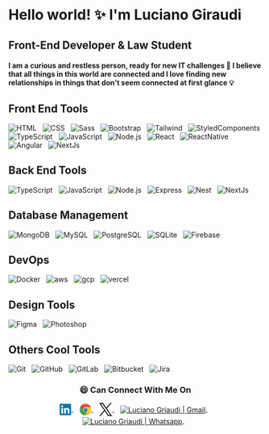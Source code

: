 # Hello world! ✨ I'm Luciano Giraudi

## Front-End Developer & Law Student

#### I am a curious and restless person, ready for new IT challenges 🚀 I believe that all things in this world are connected and I love finding new relationships in things that don't seem connected at first glance 💡

## Front End Tools

![HTML](https://img.shields.io/badge/-HTML-05122A?style=for-the-badge&logoWidth=30&color=red&labelColor=black&logo=HTML5&logoColor=red)
&nbsp;
![CSS](https://img.shields.io/badge/-CSS-05122A?style=for-the-badge&logoWidth=30&color=blue&labelColor=black&logo=CSS3&logoColor=blue)
&nbsp;
![Sass](https://img.shields.io/badge/-Sass-05122A?style=for-the-badge&logoWidth=30&color=C66494&labelColor=black&logo=sass)
&nbsp;
![Bootstrap](https://img.shields.io/badge/-Bootstrap-05122A?style=for-the-badge&logoWidth=30&color=563D7C&labelColor=black&logo=bootstrap&logoColor=563D7C)
&nbsp;
![Tailwind](https://img.shields.io/badge/-Tailwind-05122A?style=for-the-badge&logoWidth=30&color=38B2AC&labelColor=black&logo=tailwind-css&logoColor=38B2AC)
&nbsp;
![StyledComponents](https://img.shields.io/badge/-Styled%20Components-05122A?style=for-the-badge&logoWidth=30&color=DB7093&labelColor=black&logo=styled-components&logoColor=DB7093)
![TypeScript](https://img.shields.io/badge/-TypeScript-05122A?style=for-the-badge&logoWidth=30&color=blue&labelColor=black&logo=typescript)
&nbsp;
![JavaScript](https://img.shields.io/badge/-JavaScript-05122A?style=for-the-badge&logoWidth=30&color=yellow&labelColor=black&logo=javascript)
&nbsp;
![Node.js](https://img.shields.io/badge/-Node.js-05122A?style=for-the-badge&logoWidth=30&color=gre&labelColor=black&logo=node.js)
&nbsp;
![React](https://img.shields.io/badge/-React-05122A?style=for-the-badge&logoWidth=30&color=blue&labelColor=black&logo=React)
&nbsp;
![ReactNative](https://img.shields.io/badge/-React%20Native-05122A?style=for-the-badge&logoWidth=30&color=blue&labelColor=black&logo=React)
&nbsp;
![Angular](https://img.shields.io/badge/-Angular-05122A?style=for-the-badge&logoWidth=30&color=DD0031&labelColor=black&logo=Angular&logoColor=DD0031)
&nbsp;
![NextJs](https://img.shields.io/badge/-Next.js-05122A?style=for-the-badge&logoWidth=30&color=grey&labelColor=black&logo=next.js&logoColor=FFFFFF)

## Back End Tools

![TypeScript](https://img.shields.io/badge/-TypeScript-05122A?style=for-the-badge&logoWidth=30&color=blue&labelColor=black&logo=typescript)
&nbsp;
![JavaScript](https://img.shields.io/badge/-JavaScript-05122A?style=for-the-badge&logoWidth=30&color=yellow&labelColor=black&logo=javascript)
&nbsp;
![Node.js](https://img.shields.io/badge/-Node.js-05122A?style=for-the-badge&logoWidth=30&color=bue&labelColor=black&logo=node.js)
&nbsp;
![Express](https://img.shields.io/badge/-Express-05122A?style=for-the-badge&logoWidth=30&color=grey&labelColor=black&logo=express)
&nbsp;
![Nest](https://img.shields.io/badge/-NestJs-05122A?style=for-the-badge&logoWidth=30&color=E0244D&labelColor=black&logo=nestjs&logoColor=E0244D)
&nbsp;
![NextJs](https://img.shields.io/badge/-Next.js-05122A?style=for-the-badge&logoWidth=30&color=grey&labelColor=black&logo=next.js&logoColor=FFFFFF)

## Database Management

![MongoDB](https://img.shields.io/badge/-MongoDB-05122A?style=for-the-badge&logoWidth=30&color=green&labelColor=black&logo=mongodb)
&nbsp;
![MySQL](https://img.shields.io/badge/-MySQL-05122A?style=for-the-badge&logoWidth=30&color=blue&labelColor=black&logo=mysql)
&nbsp;
![PostgreSQL](https://img.shields.io/badge/-PostgreSQL-05122A?style=for-the-badge&logoWidth=30&color=blue&labelColor=black&logo=postgresql)
&nbsp;
![SQLite](https://img.shields.io/badge/-SQLite-05122A?style=for-the-badge&logoWidth=30&color=blue&labelColor=black&logo=sqlite)
&nbsp;
![Firebase](https://img.shields.io/badge/-Firebase-05122A?style=for-the-badge&logoWidth=30&color=yellow&labelColor=black&logo=firebase)
&nbsp;

## DevOps

![Docker](https://img.shields.io/badge/-Docker-05122A?style=for-the-badge&logoWidth=30&color=blue&labelColor=black&logo=docker)
&nbsp;
![aws](https://img.shields.io/badge/-AWS-05122A?style=for-the-badge&logoWidth=30&color=grey&labelColor=black&logo=amazon-aws)
&nbsp;
![gcp](https://img.shields.io/badge/-GCP-05122A?style=for-the-badge&logoWidth=30&color=blue&labelColor=black&logo=google-cloud)
&nbsp;
![vercel](https://img.shields.io/badge/-Vercel-05122A?style=for-the-badge&logoWidth=30&color=grey&labelColor=black&logo=vercel)
&nbsp;

## Design Tools

![Figma](https://img.shields.io/badge/-Figma-05122A?style=for-the-badge&logoWidth=30&color=red&labelColor=black&logo=figma)
&nbsp;
![Photoshop](https://img.shields.io/badge/-Photoshop-05122A?style=for-the-badge&logoWidth=30&color=blue&labelColor=black&logo=adobe-photoshop)
&nbsp;

## Others Cool Tools

![Git](https://img.shields.io/badge/-Git-05122A?style=for-the-badge&logoWidth=30&color=red&labelColor=black&logo=git)
&nbsp;
![GitHub](https://img.shields.io/badge/-GitHub-05122A?style=for-the-badge&logoWidth=30&color=grey&labelColor=black&logo=github)
&nbsp;
![GitLab](https://img.shields.io/badge/-GitLab-05122A?style=for-the-badge&logoWidth=30&color=red&labelColor=black&logo=gitlab)
&nbsp;
![Bitbucket](https://img.shields.io/badge/-Bitbucket-05122A?style=for-the-badge&logoWidth=30&color=blue&labelColor=black&logo=bitbucket&logoColor=blue)
&nbsp;
![Jira](https://img.shields.io/badge/-Jira-05122A?style=for-the-badge&logoWidth=30&color=blue&labelColor=black&logo=jira&logoColor=blue)
&nbsp;

  <div align="center">
  <h3><b>😄 Can Connect With Me On</b></h3>
  </div>
<p align="center">
<a href="https://www.linkedin.com/in/lucianogiraudi/"  target="_blank"
                    rel="noreferrer">
  <img align="center" alt="Luciano Giraudi | Linkedin" width="24px" src="https://raw.githubusercontent.com/devicons/devicon/1119b9f84c0290e0f0b38982099a2bd027a48bf1/icons/linkedin/linkedin-original.svg" />
</a> &nbsp;&nbsp;
  <a href="https://lucianogiraudi.com"  target="_blank"
                    rel="noreferrer">
    <img align="center" alt="Luciano Griaudi | Web" width="24px" src="https://raw.githubusercontent.com/devicons/devicon/6910f0503efdd315c8f9b858234310c06e04d9c0/icons/chrome/chrome-original.svg"/>
</a> &nbsp;&nbsp;
<a href="https://twitter.com/LuagirDev"  target="_blank"
                    rel="noreferrer">
  <img align="center" alt="Luciano Griaudi | Twitter" width="26px" src="https://raw.githubusercontent.com/devicons/devicon/1119b9f84c0290e0f0b38982099a2bd027a48bf1/icons/twitter/twitter-original.svg" />
</a> &nbsp;&nbsp;
<a href="mailto:lucianoagiraudi@gmail.com" target="_blank"
                    rel="noreferrer" >
  <img align="center" alt="Luciano Griaudi | Gmail" width="26px" src="https://upload.wikimedia.org/wikipedia/commons/thumb/7/7e/Gmail_icon_%282020%29.svg/1024px-Gmail_icon_%282020%29.svg.png?20221017173631" />
</a> &nbsp;&nbsp;
<a href="https://api.whatsapp.com/send?phone=541133863554"  target="_blank"
                    rel="noreferrer">
    <img align="center" alt="Luciano Griaudi | Whatsapp" width="24px" src="https://upload.wikimedia.org/wikipedia/commons/thumb/6/6b/WhatsApp.svg/1024px-WhatsApp.svg.png" />
</a> &nbsp;&nbsp;

<p>





